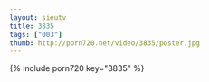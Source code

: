 ```yaml
--- 
layout: sieutv
title: 3835
tags: ["003"]
thumb: http://porn720.net/video/3835/poster.jpg
---
```

{% include porn720 key="3835" %} 
